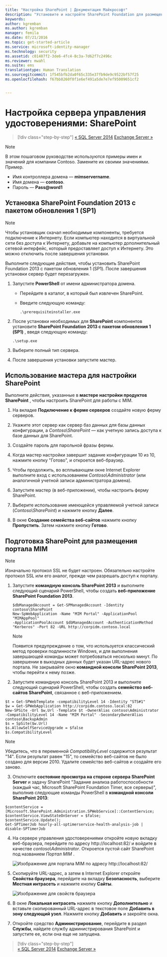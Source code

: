 ```yaml
---
title: "Настройка SharePoint | Документация Майкрософт"
description: "Установите и настройте SharePoint Foundation для размещения страницы портала MIM."
keywords: 
author: kgremban
ms.author: kgremban
manager: femila
ms.date: 07/21/2016
ms.topic: get-started-article
ms.service: microsoft-identity-manager
ms.technology: security
ms.assetid: c01487f2-3de6-4fc4-8c3a-7d62f7c2496c
ms.reviewer: mwahl
ms.suite: ems
translationtype: Human Translation
ms.sourcegitcommit: 1f545bfb2da0f65c335e37fb9de9c9522bf57f25
ms.openlocfilehash: f67bb8260f0f1e6ef491a5de7e7ef95009651cf2


---
```


# <a name="set-up-an-identity-management-server-sharepoint"></a>Настройка сервера управления удостоверениями: SharePoint

>[!div class="step-by-step"]
[« SQL Server 2014](prepare-server-sql2014.md)
[Exchange Server »](prepare-server-exchange.md)

> [!NOTE]
> В этом пошаговом руководстве используются примеры имен и значений для компании Contoso. Замените их своими значениями. Пример.
> - Имя контроллера домена — **mimservername**.
> - Имя домена — **contoso**.
> - Пароль — **Pass@word1**


## <a name="install-sharepoint-foundation-2013-with-sp1"></a>Установка **SharePoint Foundation 2013 с пакетом обновления 1 (SP1)**

> [!NOTE]
> Чтобы установщик скачал необходимые компоненты, требуется подключение к Интернету. Если компьютер находится в виртуальной сети без доступа к Интернету, добавьте на компьютер дополнительный сетевой интерфейс, который предоставляет доступ к Интернету. Это можно отключить после завершения установки.

Выполните следующие действия, чтобы установить SharePoint Foundation 2013 с пакетом обновления 1 (SP1). После завершения установки сервер будет перезагружен.

1.  Запустите **PowerShell** от имени администратора домена.

    -   Перейдите в каталог, в который был извлечен SharePoint.

    -   Введите следующую команду:

        ```
        .\prerequisiteinstaller.exe
        ```

2.  После установки необходимых для **SharePoint** компонентов установите **SharePoint Foundation 2013 с пакетом обновления 1 (SP1)** , введя следующую команду:

    ```
    .\setup.exe
    ```

3.  Выберите полный тип сервера.

4.  После завершения установки запустите мастер.

## <a name="run-the-wizard-to-configure-sharepoint"></a>Использование мастера для настройки SharePoint

Выполните действия, указанные в **мастере настройки продуктов SharePoint** , чтобы настроить SharePoint для работы с MIM.

1. На вкладке **Подключение к ферме серверов** создайте новую ферму серверов.

2. Укажите этот сервер как сервер баз данных для базы данных конфигурации, а *Contoso\SharePoint* — как учетную запись доступа к базе данных для SharePoint.

3. Создайте пароль для парольной фразы фермы.

4. Когда мастер настройки завершит задание конфигурации 10 из 10, нажмите кнопку "Готово", и откроется веб-браузер.

5. Чтобы продолжить, во всплывающем окне Internet Explorer выполните вход с использованием *Contoso\Administrator* (или аналогичной учетной записи администратора домена).

6. Запустите мастер (в веб-приложении), чтобы настроить ферму SharePoint.

7. Выберите использование имеющейся управляемой учетной записи (*Contoso\SharePoint*) и нажмите кнопку **Далее**.

8. В окне **Создание семейства веб-сайтов** нажмите кнопку **Пропустить**.  Затем нажмите кнопку **Готово**.

## <a name="prepare-sharepoint-to-host-the-mim-portal"></a>Подготовка SharePoint для размещения портала MIM

> [!NOTE]
> Изначально протокол SSL не будет настроен. Обязательно настройте протокол SSL или его аналог, прежде чем разрешать доступ к порталу.

1. Запустите **командную консоль SharePoint 2013** и выполните следующий сценарий PowerShell, чтобы создать **веб-приложение SharePoint Foundation 2013**.

    ```
    $dbManagedAccount = Get-SPManagedAccount -Identity contoso\SharePoint
    New-SpWebApplication -Name "MIM Portal" -ApplicationPool "MIMAppPool"
    -ApplicationPoolAccount $dbManagedAccount -AuthenticationMethod "Kerberos" -Port 82 -URL http://corpidm.contoso.local
    ```

    > [!NOTE]
    > Появится предупреждение о том, что используется классический метод проверки подлинности Windows, и для выполнения завершающей команды может потребоваться несколько минут. По завершении в выходных данных будет указан URL-адрес нового портала. Не закрывайте окно **командной консоли SharePoint 2013**, чтобы перейти к нему позже.

2. Запустите командную консоль SharePoint 2013 и выполните следующий сценарий PowerShell, чтобы создать **семейство веб-сайтов SharePoint**, связанное с веб-приложением.

  ```
  $t = Get-SPWebTemplate -compatibilityLevel 14 -Identity "STS#1"
  $w = Get-SPWebApplication http://corpidm.contoso.local:82
  New-SPSite -Url $w.Url -Template $t -OwnerAlias contoso\Administrator
  -CompatibilityLevel 14 -Name "MIM Portal" -SecondaryOwnerAlias contoso\BackupAdmin
  $s = SpSite($w.Url)
  $s.AllowSelfServiceUpgrade = $false
  $s.CompatibilityLevel
  ```

  > [!NOTE]
  > Убедитесь, что в переменной *CompatibilityLevel* содержится результат "14". Если результат равен "15", то семейство веб-сайтов не было создано для версии 2010. Удалите семейство веб-сайтов и создайте его заново.

3. Отключите **состояние просмотра на стороне сервера SharePoint Server** и задачу SharePoint "Задание анализа работоспособности (каждый час, Microsoft SharePoint Foundation Timer, все серверы)", выполнив следующие команды PowerShell в **командной консоли SharePoint 2013**:

  ```
  $contentService = [Microsoft.SharePoint.Administration.SPWebService]::ContentService;
  $contentService.ViewStateOnServer = $false;
  $contentService.Update();
  Get-SPTimerJob hourly-all-sptimerservice-health-analysis-job | disable-SPTimerJob
  ```

4. На сервере управления удостоверениями откройте новую вкладку веб-браузера, перейдите по адресу http://localhost:82/ и войдите в качестве *contoso\Administrator*.  Откроется пустой сайт SharePoint под названием *Портал MIM* .

    ![Изображение для портала MIM по адресу http://localhost:82/](media/MIM-DeploySP1.png)

5. Скопируйте URL-адрес, а затем в Internet Explorer откройте **Свойства браузера**, перейдите на вкладку **Безопасность**, выберите **Местная интрасеть** и нажмите кнопку **Сайты**.

    ![Изображение для свойств браузера](media/MIM-DeploySP2.png)

6. В окне **Локальная интрасеть** нажмите кнопку **Дополнительно** и вставьте скопированный URL-адрес в текстовое поле **Добавить в зону следующий узел**. Нажмите кнопку **Добавить** и закройте окна.

7. Откройте средство **Администрирование**, перейдите в раздел **Службы**, найдите службу администрирования SharePoint и запустите ее, если она еще не запущена.

>[!div class="step-by-step"]  
[« SQL Server 2014](prepare-server-sql2014.md)
[Exchange Server »](prepare-server-exchange.md)



<!--HONumber=Nov16_HO2-->


